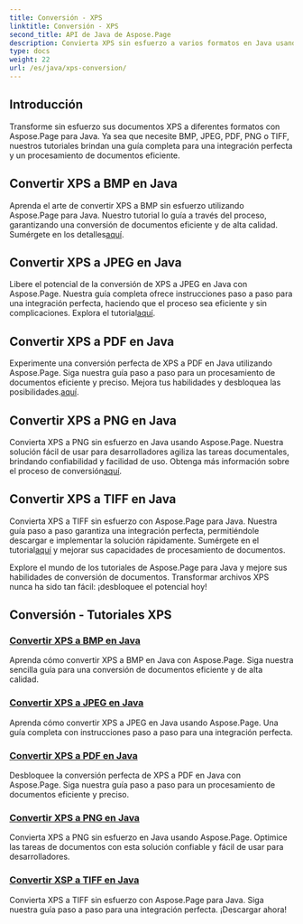 ```yaml
---
title: Conversión - XPS
linktitle: Conversión - XPS
second_title: API de Java de Aspose.Page
description: Convierta XPS sin esfuerzo a varios formatos en Java usando Aspose.Page. Mejore el procesamiento de documentos con nuestras guías paso a paso para una conversión precisa y eficiente.
type: docs
weight: 22
url: /es/java/xps-conversion/
---
```


## Introducción

Transforme sin esfuerzo sus documentos XPS a diferentes formatos con Aspose.Page para Java. Ya sea que necesite BMP, JPEG, PDF, PNG o TIFF, nuestros tutoriales brindan una guía completa para una integración perfecta y un procesamiento de documentos eficiente.

## Convertir XPS a BMP en Java

 Aprenda el arte de convertir XPS a BMP sin esfuerzo utilizando Aspose.Page para Java. Nuestro tutorial lo guía a través del proceso, garantizando una conversión de documentos eficiente y de alta calidad. Sumérgete en los detalles[aquí](./to-bmp/).

## Convertir XPS a JPEG en Java

Libere el potencial de la conversión de XPS a JPEG en Java con Aspose.Page. Nuestra guía completa ofrece instrucciones paso a paso para una integración perfecta, haciendo que el proceso sea eficiente y sin complicaciones. Explora el tutorial[aquí](./to-jpeg/).

## Convertir XPS a PDF en Java

 Experimente una conversión perfecta de XPS a PDF en Java utilizando Aspose.Page. Siga nuestra guía paso a paso para un procesamiento de documentos eficiente y preciso. Mejora tus habilidades y desbloquea las posibilidades.[aquí](./to-pdf/).

## Convertir XPS a PNG en Java

 Convierta XPS a PNG sin esfuerzo en Java usando Aspose.Page. Nuestra solución fácil de usar para desarrolladores agiliza las tareas documentales, brindando confiabilidad y facilidad de uso. Obtenga más información sobre el proceso de conversión[aquí](./to-png/).

## Convertir XPS a TIFF en Java

 Convierta XPS a TIFF sin esfuerzo con Aspose.Page para Java. Nuestra guía paso a paso garantiza una integración perfecta, permitiéndole descargar e implementar la solución rápidamente. Sumérgete en el tutorial[aquí](./to-tiff/) y mejorar sus capacidades de procesamiento de documentos.

Explore el mundo de los tutoriales de Aspose.Page para Java y mejore sus habilidades de conversión de documentos. Transformar archivos XPS nunca ha sido tan fácil: ¡desbloquee el potencial hoy!
## Conversión - Tutoriales XPS
### [Convertir XPS a BMP en Java](./to-bmp/)
Aprenda cómo convertir XPS a BMP en Java con Aspose.Page. Siga nuestra sencilla guía para una conversión de documentos eficiente y de alta calidad.
### [Convertir XPS a JPEG en Java](./to-jpeg/)
Aprenda cómo convertir XPS a JPEG en Java usando Aspose.Page. Una guía completa con instrucciones paso a paso para una integración perfecta.
### [Convertir XPS a PDF en Java](./to-pdf/)
Desbloquee la conversión perfecta de XPS a PDF en Java con Aspose.Page. Siga nuestra guía paso a paso para un procesamiento de documentos eficiente y preciso.
### [Convertir XPS a PNG en Java](./to-png/)
Convierta XPS a PNG sin esfuerzo en Java usando Aspose.Page. Optimice las tareas de documentos con esta solución confiable y fácil de usar para desarrolladores.
### [Convertir XSP a TIFF en Java](./to-tiff/)
Convierta XPS a TIFF sin esfuerzo con Aspose.Page para Java. Siga nuestra guía paso a paso para una integración perfecta. ¡Descargar ahora!
